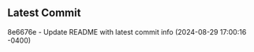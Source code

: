 
## Latest Commit
8e6676e - Update README with latest commit info (2024-08-29 17:00:16 -0400) <Yunxi-Zhou>
